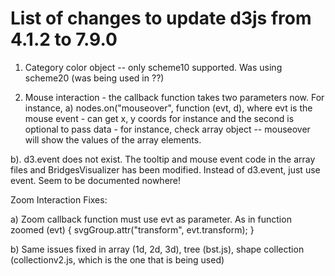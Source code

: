 # List of changes to update d3js from 4.1.2 to 7.9.0

1. Category color object -- only scheme10 supported. Was using scheme20
(was being used in ??)

2. Mouse interaction - the callback function takes two parameters now. For 
instance, 
a) nodes.on("mouseover", function (evt, d), where evt is the mouse event - can
get x, y coords for instance and the second is optional to pass data - for
instance, check array object -- mouseover will show the values of the array
elements.

b). d3.event does not exist. The tooltip and mouse event code in the 
array files and BridgesVisualizer has been modified. Instead of d3.event, just use event. Seem to be documented nowhere!

Zoom Interaction Fixes:

a) Zoom callback function must use evt as parameter.  As in
 function zoomed (evt) {
	svgGroup.attr("transform", evt.transform);
 }

b) Same issues fixed in array (1d, 2d, 3d), tree (bst.js), shape collection
(collectionv2.js, which is the one that is being used)

			
